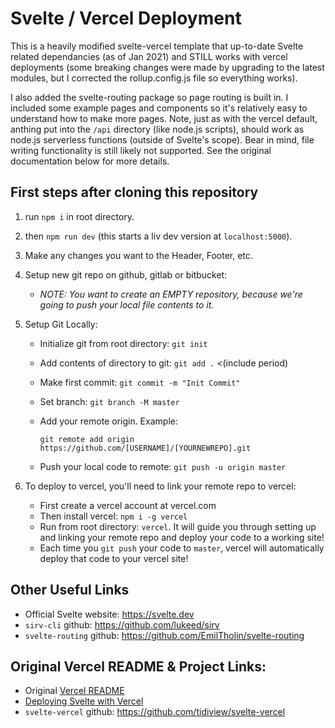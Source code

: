 # Svelte / Vercel Deployment

This is a heavily modified svelte-vercel template that up-to-date Svelte related dependancies (as of Jan 2021) and STILL works with vercel deployments (some breaking changes were made by upgrading to the latest modules, but I corrected the rollup.config.js file so everything works).

I also added the svelte-routing package so page routing is built in. I included some example pages and components so it's relatively easy to understand how to make more pages. Note, just as with the vercel default, anthing put into the `/api` directory (like node.js scripts), should work as node.js serverless functions (outside of Svelte's scope). Bear in mind, file writing functionality is still likely not supported. See the original documentation below for more details.

## First steps after cloning this repository

1. run `npm i` in root directory.
2. then `npm run dev` (this starts a liv dev version at `localhost:5000`).
3. Make any changes you want to the Header, Footer, etc.
4. Setup new git repo on github, gitlab or bitbucket:
   - _NOTE: You want to create an EMPTY repository, because we're going to push your local file contents to it._
5. Setup Git Locally:

   - Initialize git from root directory: `git init`
   - Add contents of directory to git: `git add .` <(include period)
   - Make first commit: `git commit -m "Init Commit"`
   - Set branch: `git branch -M master`
   - Add your remote origin. Example:

     `git remote add origin https://github.com/[USERNAME]/[YOURNEWREPO].git`

   - Push your local code to remote: `git push -u origin master`

6. To deploy to vercel, you'll need to link your remote repo to vercel:
   - First create a vercel account at vercel.com
   - Then install vercel: `npm i -g vercel`
   - Run from root directory: `vercel`. It will guide you through setting up and linking your remote repo and deploy your code to a working site!
   - Each time you `git push` your code to `master`, vercel will automatically deploy that code to your vercel site!

## Other Useful Links

- Official Svelte website: https://svelte.dev
- `sirv-cli` github: https://github.com/lukeed/sirv
- `svelte-routing` github: https://github.com/EmilTholin/svelte-routing

## Original Vercel README & Project Links:

- Original [Vercel README](./VERCEL.md)
- [Deploying Svelte with Vercel](https://vercel.com/guides/deploying-svelte-with-vercel)
- `svelte-vercel` github: https://github.com/tidiview/svelte-vercel

